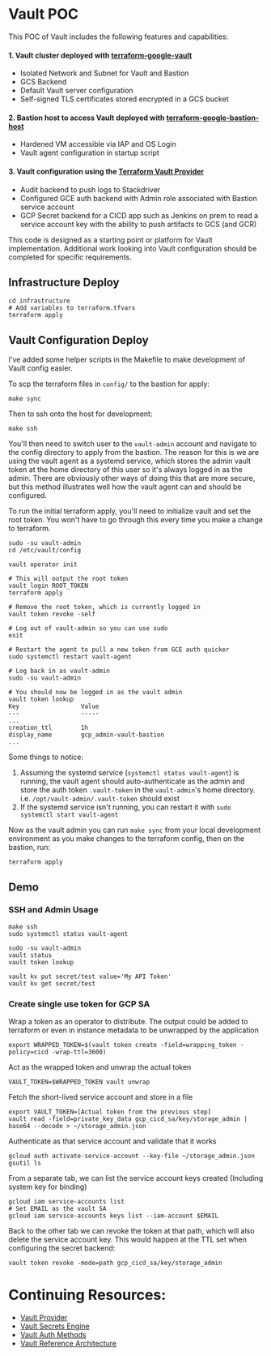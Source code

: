 # Vault POC

This POC of Vault includes the following features and capabilities:

#### 1. Vault cluster deployed with [terraform-google-vault](https://github.com/terraform-google-modules/terraform-google-vault)

* Isolated Network and Subnet for Vault and Bastion
* GCS Backend
* Default Vault server configuration
* Self-signed TLS certificates stored encrypted in a GCS bucket

#### 2. Bastion host to access Vault deployed with [terraform-google-bastion-host](https://github.com/terraform-google-modules/terraform-google-bastion-host)

* Hardened VM accessible via IAP and OS Login
* Vault agent configuration in startup script

#### 3. Vault configuration using the [Terraform Vault Provider](https://www.terraform.io/docs/providers/vault/index.html)

* Audit backend to push logs to Stackdriver
* Configured GCE auth backend with Admin role associated with Bastion service account
* GCP Secret backend for a CICD app such as Jenkins on prem to read a service account key with the ability to push artifacts to GCS (and GCR)


This code is designed as a starting point or platform for Vault implementation. Additional work looking into Vault configuration
should be completed for specific requirements.

## Infrastructure Deploy

```
cd infrastructure
# Add variables to terraform.tfvars
terraform apply
```

## Vault Configuration Deploy

I've added some helper scripts in the Makefile to make development of Vault config easier.

To scp the terraform files in `config/` to the bastion for apply:

```
make sync
```

Then to ssh onto the host for development:

```
make ssh
```

You'll then need to switch user to the `vault-admin` account and navigate to the config directory to apply from the bastion.
The reason for this is we are using the vault agent as a systemd service, which stores the admin vault token at the home directory
of this user so it's always logged in as the admin. There are obviously other ways of doing this that are more secure, but this
method illustrates well how the vault agent can and should be configured.

To run the initial terraform apply, you'll need to initialize vault and set the root token. You won't have to go through this every time you make a change to terraform.

```
sudo -su vault-admin
cd /etc/vault/config

vault operator init

# This will output the root token
vault login ROOT_TOKEN
terraform apply

# Remove the root token, which is currently logged in
vault token revoke -self

# Log out of vault-admin so you can use sudo
exit

# Restart the agent to pull a new token from GCE auth quicker
sudo systemctl restart vault-agent

# Log back in as vault-admin
sudo -su vault-admin

# You should now be logged in as the vault admin
vault token lookup
Key                 Value
---                 -----
...
creation_ttl        1h
display_name        gcp_admin-vault-bastion
...
```

Some things to notice:

1. Assuming the systemd service (`systemctl status vault-agent`) is running, the vault agent should auto-authenticate as the admin and store the auth token `.vault-token` in the `vault-admin`'s home directory. i.e. `/opt/vault-admin/.vault-token` should exist
2. If the systemd service isn't running, you can restart it with `sudo systemctl start vault-agent`


Now as the vault admin you can run `make sync` from your local development environment as you make changes to the
terraform config, then on the bastion, run:

```
terraform apply
```

## Demo

### SSH and Admin Usage

```
make ssh
sudo systemctl status vault-agent

sudo -su vault-admin
vault status
vault token lookup

vault kv put secret/test value='My API Token'
vault kv get secret/test
```

### Create single use token for GCP SA


Wrap a token as an operator to distribute. The output could be added to terraform or even in instance metadata to be unwrapped by the application

```
export WRAPPED_TOKEN=$(vault token create -field=wrapping_token -policy=cicd -wrap-ttl=3600)
```

Act as the wrapped token and unwrap the actual token

```
VAULT_TOKEN=$WRAPPED_TOKEN vault unwrap
```

Fetch the short-lived service account and store in a file

```
export VAULT_TOKEN=[Actual token from the previous step]
vault read -field=private_key_data gcp_cicd_sa/key/storage_admin | base64 --decode > ~/storage_admin.json
```

Authenticate as that service account and validate that it works

```
gcloud auth activate-service-account --key-file ~/storage_admin.json
gsutil ls
```

From a separate tab, we can list the service account keys created (Including system key for binding)

```
gcloud iam service-accounts list
# Set EMAIL as the vault SA
gcloud iam service-accounts keys list --iam-account $EMAIL
```

Back to the other tab we can revoke the token at that path, which will also delete the service account key.
This would happen at the TTL set when configuring the secret backend:


```
vault token revoke -mode=path gcp_cicd_sa/key/storage_admin
```

# Continuing Resources:

* [Vault Provider](https://www.terraform.io/docs/providers/vault/index.html)
* [Vault Secrets Engine](https://www.vaultproject.io/docs/secrets/)
* [Vault Auth Methods](https://www.vaultproject.io/docs/auth/)
* [Vault Reference Architecture](https://medium.com/@jryancanty/hashicorp-vault-and-terraform-on-google-cloud-security-best-practices-3d94de86a3e9)
